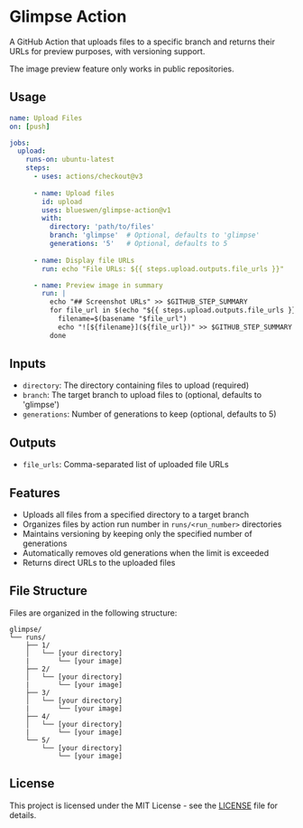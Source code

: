 # Glimpse Action

A GitHub Action that uploads files to a specific branch and returns their URLs for preview purposes, with versioning support.

The image preview feature only works in public repositories.

## Usage

```yaml
name: Upload Files
on: [push]

jobs:
  upload:
    runs-on: ubuntu-latest
    steps:
      - uses: actions/checkout@v3
      
      - name: Upload files
        id: upload
        uses: blueswen/glimpse-action@v1
        with:
          directory: 'path/to/files'
          branch: 'glimpse'  # Optional, defaults to 'glimpse'
          generations: '5'   # Optional, defaults to 5
          
      - name: Display file URLs
        run: echo "File URLs: ${{ steps.upload.outputs.file_urls }}"

      - name: Preview image in summary
        run: |
          echo "## Screenshot URLs" >> $GITHUB_STEP_SUMMARY
          for file_url in $(echo "${{ steps.upload.outputs.file_urls }}" | tr ',' '\n'); do
            filename=$(basename "$file_url")
            echo "![${filename}](${file_url})" >> $GITHUB_STEP_SUMMARY
          done
```

## Inputs

- `directory`: The directory containing files to upload (required)
- `branch`: The target branch to upload files to (optional, defaults to 'glimpse')
- `generations`: Number of generations to keep (optional, defaults to 5)

## Outputs

- `file_urls`: Comma-separated list of uploaded file URLs

## Features

- Uploads all files from a specified directory to a target branch
- Organizes files by action run number in `runs/<run_number>` directories
- Maintains versioning by keeping only the specified number of generations
- Automatically removes old generations when the limit is exceeded
- Returns direct URLs to the uploaded files

## File Structure

Files are organized in the following structure:
```
glimpse/
└── runs/
    ├── 1/
    │   └── [your directory]
    |       └── [your image] 
    ├── 2/
    │   └── [your directory]
    |       └── [your image] 
    ├── 3/
    │   └── [your directory]
    |       └── [your image] 
    ├── 4/
    │   └── [your directory]
    |       └── [your image] 
    └── 5/
        └── [your directory]
            └── [your image] 
```

## License

This project is licensed under the MIT License - see the [LICENSE](LICENSE) file for details. 
